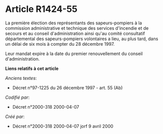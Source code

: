 # Article R1424-55

La première élection des représentants des sapeurs-pompiers à la commission administrative et technique des services
d'incendie et de secours et au conseil d'administration ainsi qu'au comité consultatif départemental des sapeurs-pompiers
volontaires a lieu, au plus tard, dans un délai de six mois à compter du 28 décembre 1997.

Leur mandat expire à la date du premier renouvellement du conseil d'administration.

**Liens relatifs à cet article**

_Anciens textes_:

  - Décret n°97-1225 du 26 décembre 1997 - art. 55 (Ab)

_Codifié par_:

  - Décret n°2000-318 2000-04-07

_Créé par_:

  - Décret n°2000-318 2000-04-07 jorf 9 avril 2000
